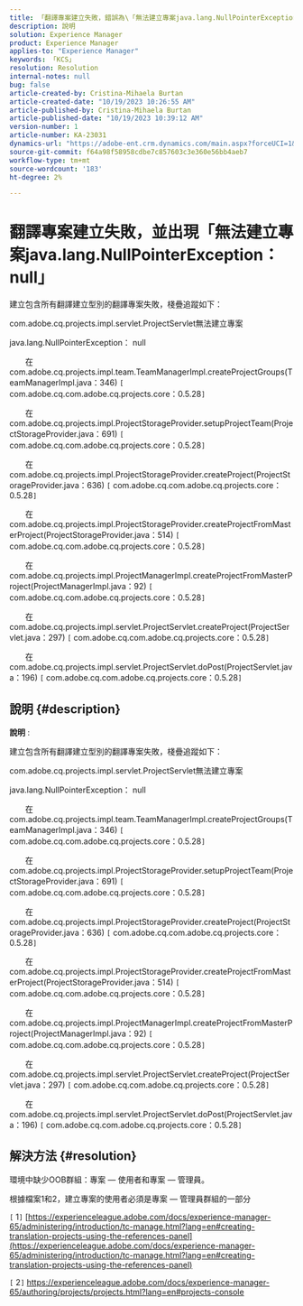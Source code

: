 ```yaml
---
title: 「翻譯專案建立失敗，錯誤為\「無法建立專案java.lang.NullPointerException： null\」
description: 說明
solution: Experience Manager
product: Experience Manager
applies-to: "Experience Manager"
keywords: 「KCS」
resolution: Resolution
internal-notes: null
bug: false
article-created-by: Cristina-Mihaela Burtan
article-created-date: "10/19/2023 10:26:55 AM"
article-published-by: Cristina-Mihaela Burtan
article-published-date: "10/19/2023 10:39:12 AM"
version-number: 1
article-number: KA-23031
dynamics-url: "https://adobe-ent.crm.dynamics.com/main.aspx?forceUCI=1&pagetype=entityrecord&etn=knowledgearticle&id=ef383bff-696e-ee11-8df0-6045bd006793"
source-git-commit: f64a98f58958cdbe7c857603c3e360e56bb4aeb7
workflow-type: tm+mt
source-wordcount: '183'
ht-degree: 2%

---
```


# 翻譯專案建立失敗，並出現「無法建立專案java.lang.NullPointerException： null」


建立包含所有翻譯建立型別的翻譯專案失敗，棧疊追蹤如下：

com.adobe.cq.projects.impl.servlet.ProjectServlet無法建立專案

java.lang.NullPointerException： null

  在com.adobe.cq.projects.impl.team.TeamManagerImpl.createProjectGroups(TeamManagerImpl.java：346) `[` com.adobe.cq.com.adobe.cq.projects.core：0.5.28`]`

  在com.adobe.cq.projects.impl.ProjectStorageProvider.setupProjectTeam(ProjectStorageProvider.java：691) `[` com.adobe.cq.com.adobe.cq.projects.core：0.5.28`]`

  在com.adobe.cq.projects.impl.ProjectStorageProvider.createProject(ProjectStorageProvider.java：636) `[` com.adobe.cq.com.adobe.cq.projects.core：0.5.28`]`

  在com.adobe.cq.projects.impl.ProjectStorageProvider.createProjectFromMasterProject(ProjectStorageProvider.java：514) `[` com.adobe.cq.com.adobe.cq.projects.core：0.5.28`]`

  在com.adobe.cq.projects.impl.ProjectManagerImpl.createProjectFromMasterProject(ProjectManagerImpl.java：92) `[` com.adobe.cq.com.adobe.cq.projects.core：0.5.28`]`

  在com.adobe.cq.projects.impl.servlet.ProjectServlet.createProject(ProjectServlet.java：297) `[` com.adobe.cq.com.adobe.cq.projects.core：0.5.28`]`

  在com.adobe.cq.projects.impl.servlet.ProjectServlet.doPost(ProjectServlet.java：196) `[` com.adobe.cq.com.adobe.cq.projects.core：0.5.28`]`

## 說明 {#description}


<b>說明</b> :

建立包含所有翻譯建立型別的翻譯專案失敗，棧疊追蹤如下：

com.adobe.cq.projects.impl.servlet.ProjectServlet無法建立專案

java.lang.NullPointerException： null

  在com.adobe.cq.projects.impl.team.TeamManagerImpl.createProjectGroups(TeamManagerImpl.java：346) `[` com.adobe.cq.com.adobe.cq.projects.core：0.5.28`]`

  在com.adobe.cq.projects.impl.ProjectStorageProvider.setupProjectTeam(ProjectStorageProvider.java：691) `[` com.adobe.cq.com.adobe.cq.projects.core：0.5.28`]`

  在com.adobe.cq.projects.impl.ProjectStorageProvider.createProject(ProjectStorageProvider.java：636) `[` com.adobe.cq.com.adobe.cq.projects.core：0.5.28`]`

  在com.adobe.cq.projects.impl.ProjectStorageProvider.createProjectFromMasterProject(ProjectStorageProvider.java：514) `[` com.adobe.cq.com.adobe.cq.projects.core：0.5.28`]`

  在com.adobe.cq.projects.impl.ProjectManagerImpl.createProjectFromMasterProject(ProjectManagerImpl.java：92) `[` com.adobe.cq.com.adobe.cq.projects.core：0.5.28`]`

  在com.adobe.cq.projects.impl.servlet.ProjectServlet.createProject(ProjectServlet.java：297) `[` com.adobe.cq.com.adobe.cq.projects.core：0.5.28`]`

  在com.adobe.cq.projects.impl.servlet.ProjectServlet.doPost(ProjectServlet.java：196) `[` com.adobe.cq.com.adobe.cq.projects.core：0.5.28`]`


## 解決方法 {#resolution}


環境中缺少OOB群組：專案 — 使用者和專案 — 管理員。

根據檔案1和2，建立專案的使用者必須是專案 — 管理員群組的一部分

&#x200B;&#x200B;&#x200B;&#x200B;`[` 1`]`  [https://experienceleague.adobe.com/docs/experience-manager-65/administering/introduction/tc-manage.html?lang=en#creating-translation-projects-using-the-references-panel](https://experienceleague.adobe.com/docs/experience-manager-65/administering/introduction/tc-manage.html?lang=en#creating-translation-projects-using-the-references-panel)

`[` 2`]`  https://experienceleague.adobe.com/docs/experience-manager-65/authoring/projects/projects.html?lang=en#projects-console
